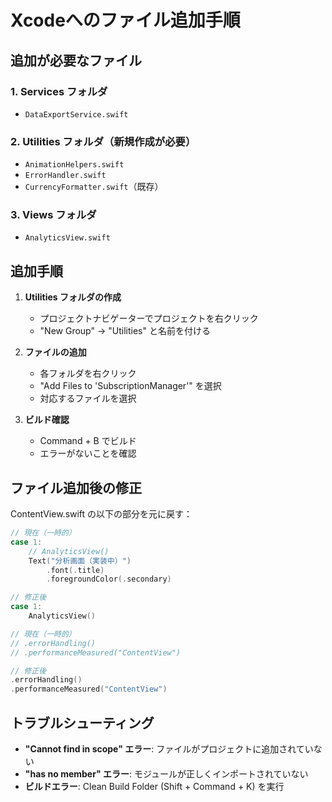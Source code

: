 # Xcodeへのファイル追加手順

## 追加が必要なファイル

### 1. Services フォルダ
- `DataExportService.swift`

### 2. Utilities フォルダ（新規作成が必要）
- `AnimationHelpers.swift`
- `ErrorHandler.swift`
- `CurrencyFormatter.swift`（既存）

### 3. Views フォルダ
- `AnalyticsView.swift`

## 追加手順

1. **Utilities フォルダの作成**
   - プロジェクトナビゲーターでプロジェクトを右クリック
   - "New Group" → "Utilities" と名前を付ける

2. **ファイルの追加**
   - 各フォルダを右クリック
   - "Add Files to 'SubscriptionManager'" を選択
   - 対応するファイルを選択

3. **ビルド確認**
   - Command + B でビルド
   - エラーがないことを確認

## ファイル追加後の修正

ContentView.swift の以下の部分を元に戻す：

```swift
// 現在（一時的）
case 1:
    // AnalyticsView()
    Text("分析画面（実装中）")
        .font(.title)
        .foregroundColor(.secondary)

// 修正後
case 1:
    AnalyticsView()
```

```swift
// 現在（一時的）
// .errorHandling()
// .performanceMeasured("ContentView")

// 修正後
.errorHandling()
.performanceMeasured("ContentView")
```

## トラブルシューティング

- **"Cannot find in scope" エラー**: ファイルがプロジェクトに追加されていない
- **"has no member" エラー**: モジュールが正しくインポートされていない
- **ビルドエラー**: Clean Build Folder (Shift + Command + K) を実行